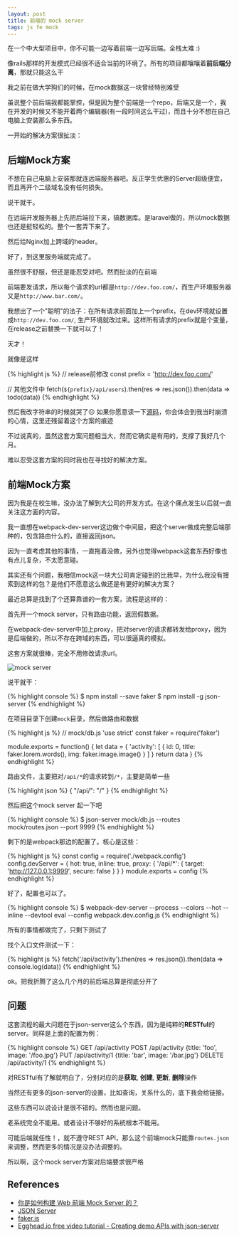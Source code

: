 ```yaml
---
layout: post
title: 前端的 mock server
tags: js fe mock
---
```


在一个中大型项目中，你不可能一边写着前端一边写后端。全栈太难 :)

像rails那样的开发模式已经很不适合当前的环境了。所有的项目都嚷嚷着**前后端分离**，那就只能这么干

我之前在做大学狗们的时候，在mock数据这一块曾经特别难受

虽说整个前后端我都能掌控，但是因为整个前端是一个repo，后端又是一个，我在开发的时候又不能开着两个编辑器(有一段时间这么干过)，而且十分不想在自己电脑上安装那么多东西。

一开始的解决方案很扯淡：

## 后端Mock方案

不想在自己电脑上安装那就连远端服务器吧。反正学生优惠的Server超级便宜，而且再开个二级域名没有任何损失。

说干就干。

在远端开发服务器上先把后端拉下来，搞数据库。是laravel做的，所以mock数据也还是挺轻松的。整个一套弄下来了。

然后给Nginx加上跨域的header。

好了，到这里服务端就完成了。

虽然很不舒服，但还是能忍受对吧。然而扯淡的在前端

前端要发请求，所以每个请求的url都是`http://dev.foo.com/`，而生产环境服务器又是`http://www.bar.com/`。

我想出了一个"聪明"的法子：在所有请求前面加上一个prefix，在dev环境就设置成`http://dev.foo.com/`, 生产环境就改过来。这样所有请求的prefix就是个变量，在release之前替换一下就可以了！

天才！

就像是这样

{% highlight js %}
// release前修改
const prefix = 'http://dev.foo.com/'

// 其他文件中
fetch(`${prefix}/api/users`).then(res => res.json()).then(data => todo(data))
{% endhighlight %}

然后我改字符串的时候就哭了&#9785; 如果你愿意读一下[源码](https://github.com/AnnatarHe/daxuedogs-web-client)，你会体会到我当时崩溃的心情，这里还残留着这个方案的痕迹

不过说真的，虽然这套方案问题相当大，然而它确实是有用的，支撑了我好几个月。

难以忍受这套方案的同时我也在寻找好的解决方案。

## 前端Mock方案

因为我是在校生嘛，没办法了解到大公司的开发方式。在这个痛点发生以后就一直关注这方面的内容。

我一直想在webpack-dev-server这边做个中间层，把这个server做成完整后端那种的，包含路由什么的，直接返回json。

因为一直考虑其他的事情，一直拖着没做，另外也觉得webpack这套东西好像也有点儿复杂，不太愿意碰。

其实还有个问题，我相信mock这一块大公司肯定碰到的比我早，为什么我没有搜索到这样的包？是他们不愿意这么做还是有更好的解决方案？

最近总算是找到了个还算靠谱的一套方案，流程是这样的：

首先开一个mock server，只有路由功能，返回假数据。

在webpack-dev-server中加上proxy，把对server的请求都转发给proxy，因为是后端做的，所以不存在跨域的东西，可以很逼真的模拟。

这套方案就很棒，完全不用修改请求url。

![mock server](http://cdn.iamhele.com/github.io/images/mock_server.png)

说干就干：

{% highlight console %}
$ npm install --save faker
$ npm install -g json-server
{% endhighlight %}

在项目目录下创建`mock`目录，然后做路由和数据

{% highlight js %}
// mock/db.js
'use strict'
const faker = require('faker')

module.exports = function() {
    let data = {
        'activity': [
            {
                id: 0,
                title: faker.lorem.words(),
                img: faker.image.image()
            }
        ]
    }
    return data
}
{% endhighlight %}

路由文件，主要把对`/api/*`的请求转到`/*`，主要是简单一些

{% highlight json %}
{
    "/api/": "/"
}
{% endhighlight %}

然后把这个mock server 起一下吧

{% highlight console %}
$ json-server mock/db.js --routes mock/routes.json --port 9999
{% endhighlight %}

剩下的是webpack那边的配置了。核心是这些：

{% highlight js %}
const config = require('./webpack.config')
config.devServer = {
    hot: true,
    inline: true,
    proxy: {
        '/api/*': {
            target: 'http://127.0.0.1:9999',
            secure: false
        }
    }
}
module.exports = config
{% endhighlight %}

好了，配置也可以了。

{% highlight console %}
$ webpack-dev-server --process --colors --hot --inline --devtool eval --config webpack.dev.config.js
{% endhighlight %}

所有的事情都做完了，只剩下测试了

找个入口文件测试一下：

{% highlight js %}
fetch('/api/activity').then(res => res.json()).then(data => console.log(data))
{% endhighlight %}

ok。把我折腾了这么几个月的前后端总算是彻底分开了

## 问题

这套流程的最大问题在于json-server这么个东西，因为是纯粹的**RESTful**的server。同样是上面的配置为例：

{% highlight console %}
GET /api/activity
POST /api/activity {title: 'foo', image: '/foo.jpg'}
PUT /api/activity/1 {title: 'bar', image: '/bar.jpg'}
DELETE /api/activity/1
{% endhighlight %}

对RESTful有了解就明白了，分别对应的是**获取**, **创建**, **更新**, **删除**操作

当然还有更多的json-server的设置，比如查询，关系什么的，底下我会给链接。

这些东西可以说设计是很不错的。然而也是问题。

老系统完全不能用。或者设计不够好的系统根本不能用。

可能后端就任性！，就不遵守REST API，那么这个前端mock只能靠`routes.json`来调整，然而更多的情况是没办法调整的。

所以啊，这个mock server方案对后端要求很严格

## References

* [你是如何构建 Web 前端 Mock Server 的？](https://www.zhihu.com/question/35436669)
* [JSON Server](https://github.com/typicode/json-server)
* [faker.js](https://github.com/Marak/faker.js)
* [Egghead.io free video tutorial - Creating demo APIs with json-server](https://egghead.io/lessons/nodejs-creating-demo-apis-with-json-server)